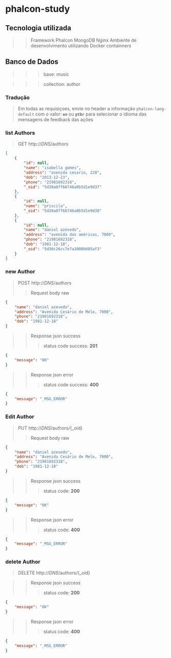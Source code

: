 # phalcon-study

## Tecnologia utilizada

>> Framework Phalcon
>> MongoDB
>> Nginx
>> Ambiente de desenvolvimento utilizando Docker containners

## Banco de Dados
>>> base: music

>>> collection: author


### Tradução
> Em todas as requisiçoes, envie no header a informação `phalcon-lang-default`
com o valor: **`en`** ou **`ptbr`** para selecionar o idioma das mensagens de feedback 
das ações

### list Authors

> GET http://_DNS_/authors

```json  
[
    {
        "id": null,
        "name": "isabella gomes",
        "address": "avenida cesario, 220",
        "dob": "2013-12-23",
        "phone": "21981692318",
        "_oid": "5d30a0ff66746a0b5d1e9d37"
    },
    {
        "id": null,
        "name": "priscila",
        "_oid": "5d30a0ff66746a0b5d1e9d38"
    },
    {
        "id": null,
        "name": "daniel azevedo",
        "address": "avenida das américas, 7000",
        "phone": "21981692318",
        "dob": "1981-12-18",
        "_oid": "5d30c26cc7e7a1000b605af3"
    }
] 
```  

### new Author

> POST http://_DNS_/authors
>> Request body raw
```json  
{
	"name": "daniel azevedo",
	"address": "Avenida Cesário de Melo, 7000",
	"phone": "21981692318",
	"dob": "1981-12-18"
}
```

>> Response json success
>>> status code success: **201**
```json  
{
    "message": "OK"
}
```

>> Response json error
>>> status code success: **400**
```json  
{
    "message": "_MSG_ERROR"
}
```

### Edit Author

> PUT http://_DNS_/authors/{_oid}
>> Request body raw
```json  
{
	"name": "daniel azevedo",
	"address": "Avenida Cesário de Melo, 7000",
	"phone": "21981692318",
	"dob": "1981-12-18"
}
```

>> Response json success
>>> status code: **200**
```json  
{
    "message": "OK"
}
```
>> Response json error
>>> status code: **400**
```json  
{
    "message": "_MSG_ERROR"
}
```

### delete Author

> DELETE http://_DNS_/authors/{_oid}

>> Response json success
>>> status code: **200**
```json  
{
    "message": "OK"
}
```
>> Response json error
>>> status code: **400**
```json  
{
    "message": "_MSG_ERROR"
}
